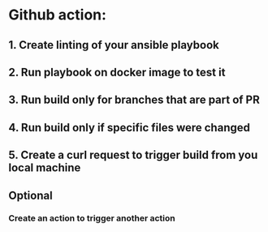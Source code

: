 # Github action:

## 1.	Create linting of your ansible playbook

## 2.	Run playbook on docker image to test it

## 3.	Run build only for branches that are part of PR

## 4.	Run build only if specific files were changed

## 5.	Create a curl request to trigger build from you local machine

## Optional
### Create an action to trigger another action
